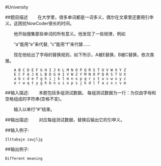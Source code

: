 #University

##题目描述
　　在大学里，很多单词都是一词多义，偶尔在文章里还要用引申义。这困扰NowCoder很长的时间。

　　他开始搜集那些单词的所有意义。他发现了一些规律，例如

　　“a”能用“e”来代替, “c”能用“f”来代替……

　　现在他给出了字母的替换规则，如下所示，A被E替换，B被C替换，依次类推。
```
    A B C D E F G H I J K L M N O P Q R S T U V W X Y Z
    E C F A J K L B D G H I V W Z Y M N O P Q R S T U X
    a b c d e f g h i j k l m n o p q r s t u v w x y z
    e r w q t y g h b n u i o p s j k d l f a z x c v m
```

##输入描述:
　　本题包括多组测试数据。 每组测试数据为一行：为仅由字母和空格组成的字符串(空格不变)。

　　输入以单行“#”结束。


##输出描述:
　　对应每组测试数据，替换后输出它的引申义。

##输入例子:
```
Ilttabaje zaujljg
```

##输出例子:
```
Different meaning
```